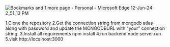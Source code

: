 ![Bookmarks and 1 more page - Personal - Microsoft​ Edge 12-Jun-24 2_51_13 PM](https://github.com/techsoniya/bookmark-manager/assets/100508652/9b9e13ae-919d-40ba-ab28-fb97b5090427)



1.Clone the repository
2.Get the connection string from mongodb atlas along with password and update the MONGODBURL with "your" connection string.
3.Install all requirements
npm install 
4.run backend 
node server.run
5.visit
http://localhost:3000

